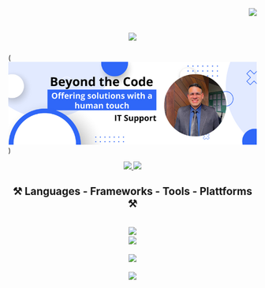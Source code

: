 <img align="right" src="https://visitor-badge.laobi.icu/badge?page_id=jensygomez.jensygomez" />

<h1 align="center">
    <img src="https://readme-typing-svg.herokuapp.com/?font=Righteous&size=40&center=true&vCenter=true&width=500&height=70&duration=5000&lines=Hi+There!+👋;+I'm+Jensy+Gomez;+From+Curitiba+Brazil+!+!+!;" />
</h1>

(![Beyond the code..png](Beyond_the_code.png))

<div align="center"> 
  <a href="mailto:contact@jensygomez.us">
    <img src="https://img.shields.io/badge/Gmail-333333?style=for-the-badge&logo=gmail&logoColor=red" />
  </a>
  <a href="https://www.linkedin.com/in/jensygomez/" target="_blank">
    <img src="https://img.shields.io/badge/LinkedIn-0077B5?style=for-the-badge&logo=linkedin&logoColor=white" target="_blank" />
  </a>
 </div>

<h2 align="center">⚒️ Languages - Frameworks - Tools - Plattforms ⚒️</h2>
<br/>
<div align="center">
    <img src="https://skillicons.dev/icons?i=python,bash,powershell" />
    <br/>
    <img src="https://skillicons.dev/icons?i=nodejs,python,javascript,typescript,express,firebase,mongodb,c,java,nextjs,mysql,flask" /><br>
    <br/>
    <img src="https://skillicons.dev/icons?i=nodejs,python,javascript,typescript,express,firebase,mongodb,c,java,nextjs,mysql,flask" /><br>
    <br/>
    <img src="https://skillicons.dev/icons?i=linux,mysql" /><br>
</div>
